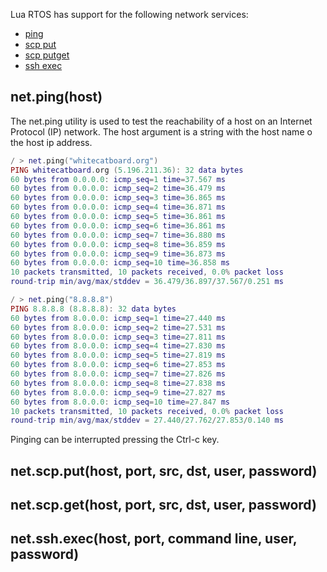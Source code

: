 Lua RTOS has support for the following network services:

* [ping](#ping)
* [scp put](#netscpputhost-port-src-dst-user-password)
* [scp putget](#netscpgethost-port-src-dst-user-password)
* [ssh exec](#netsshexechost-port-command-line-user-password)

## net.ping(host)

The net.ping utility is used to test the reachability of a host on an Internet Protocol (IP) network. The host argument is a string with the host name o the host ip address.

```lua
/ > net.ping("whitecatboard.org")
PING whitecatboard.org (5.196.211.36): 32 data bytes
60 bytes from 0.0.0.0: icmp_seq=1 time=37.567 ms
60 bytes from 0.0.0.0: icmp_seq=2 time=36.479 ms
60 bytes from 0.0.0.0: icmp_seq=3 time=36.865 ms
60 bytes from 0.0.0.0: icmp_seq=4 time=36.871 ms
60 bytes from 0.0.0.0: icmp_seq=5 time=36.861 ms
60 bytes from 0.0.0.0: icmp_seq=6 time=36.861 ms
60 bytes from 0.0.0.0: icmp_seq=7 time=36.880 ms
60 bytes from 0.0.0.0: icmp_seq=8 time=36.859 ms
60 bytes from 0.0.0.0: icmp_seq=9 time=36.873 ms
60 bytes from 0.0.0.0: icmp_seq=10 time=36.858 ms
10 packets transmitted, 10 packets received, 0.0% packet loss
round-trip min/avg/max/stddev = 36.479/36.897/37.567/0.251 ms
```

```lua
/ > net.ping("8.8.8.8")
PING 8.8.8.8 (8.8.8.8): 32 data bytes
60 bytes from 8.0.0.0: icmp_seq=1 time=27.440 ms
60 bytes from 8.0.0.0: icmp_seq=2 time=27.531 ms
60 bytes from 8.0.0.0: icmp_seq=3 time=27.811 ms
60 bytes from 8.0.0.0: icmp_seq=4 time=27.830 ms
60 bytes from 8.0.0.0: icmp_seq=5 time=27.819 ms
60 bytes from 8.0.0.0: icmp_seq=6 time=27.853 ms
60 bytes from 8.0.0.0: icmp_seq=7 time=27.826 ms
60 bytes from 8.0.0.0: icmp_seq=8 time=27.838 ms
60 bytes from 8.0.0.0: icmp_seq=9 time=27.827 ms
60 bytes from 8.0.0.0: icmp_seq=10 time=27.847 ms
10 packets transmitted, 10 packets received, 0.0% packet loss
round-trip min/avg/max/stddev = 27.440/27.762/27.853/0.140 ms
```

Pinging can be interrupted pressing the Ctrl-c key.

## net.scp.put(host, port, src, dst, user, password)

## net.scp.get(host, port, src, dst, user, password)

## net.ssh.exec(host, port, command line, user, password)

